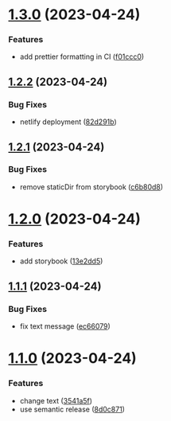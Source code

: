 # [1.3.0](https://github.com/prajwalsharma/react-cra-pages-actions/compare/v1.2.2...v1.3.0) (2023-04-24)


### Features

* add prettier formatting in CI ([f01ccc0](https://github.com/prajwalsharma/react-cra-pages-actions/commit/f01ccc036466b38dbefe0820cc9a4041de81f07e))

## [1.2.2](https://github.com/prajwalsharma/react-cra-pages-actions/compare/v1.2.1...v1.2.2) (2023-04-24)


### Bug Fixes

* netlify deployment ([82d291b](https://github.com/prajwalsharma/react-cra-pages-actions/commit/82d291ba6389ee3b492f853aa989c7ff0d92e4a7))

## [1.2.1](https://github.com/prajwalsharma/react-cra-pages-actions/compare/v1.2.0...v1.2.1) (2023-04-24)


### Bug Fixes

* remove staticDir from storybook ([c6b80d8](https://github.com/prajwalsharma/react-cra-pages-actions/commit/c6b80d8c2da79db54d737bb51d19ee8f5b0a80b9))

# [1.2.0](https://github.com/prajwalsharma/react-cra-pages-actions/compare/v1.1.1...v1.2.0) (2023-04-24)


### Features

* add storybook ([13e2dd5](https://github.com/prajwalsharma/react-cra-pages-actions/commit/13e2dd5c656d97f5be2294fac2cfd37a44ff9686))

## [1.1.1](https://github.com/prajwalsharma/react-cra-pages-actions/compare/v1.1.0...v1.1.1) (2023-04-24)


### Bug Fixes

* fix text message ([ec66079](https://github.com/prajwalsharma/react-cra-pages-actions/commit/ec660791a2d69ca0aafd058dae6f1b77e1ea699c))

# [1.1.0](https://github.com/prajwalsharma/react-cra-pages-actions/compare/v1.0.0...v1.1.0) (2023-04-24)


### Features

* change text ([3541a5f](https://github.com/prajwalsharma/react-cra-pages-actions/commit/3541a5fbfc8088b7eb5fa1dc71d98168c91fe83e))
* use semantic release ([8d0c871](https://github.com/prajwalsharma/react-cra-pages-actions/commit/8d0c8715e3ffa0d360edcb66e7152962c56305fb))

